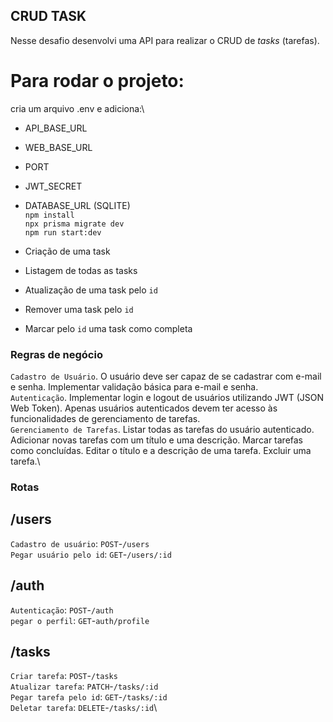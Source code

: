 ## CRUD TASK
Nesse desafio desenvolvi uma API para realizar o CRUD de *tasks* (tarefas).


# Para rodar o projeto:
cria um arquivo .env e adiciona:\
- API_BASE_URL
- WEB_BASE_URL
- PORT
- JWT_SECRET
- DATABASE_URL (SQLITE)
\
`npm install`\
`npx prisma migrate dev`\
`npm run start:dev`

- Criação de uma task
- Listagem de todas as tasks
- Atualização de uma task pelo `id`
- Remover uma task pelo `id`
- Marcar pelo `id` uma task como completa

### Regras de negócio
`Cadastro de Usuário`. O usuário deve ser capaz de se cadastrar com e-mail e senha. Implementar validação básica para e-mail e senha.\
`Autenticação`. Implementar login e logout de usuários utilizando JWT (JSON Web Token). Apenas usuários autenticados devem ter acesso às funcionalidades de gerenciamento de tarefas.\
`Gerenciamento de Tarefas`. Listar todas as tarefas do usuário autenticado. Adicionar novas tarefas com um título e uma descrição. Marcar tarefas como concluídas. Editar o título e a descrição de uma tarefa. Excluir uma tarefa.\

### Rotas

## /users 
`Cadastro de usuário`: `POST`-`/users`\
`Pegar usuário pelo id`: `GET`-`/users/:id`

## /auth
`Autenticação`: `POST`-`/auth`\
`pegar o perfil`: `GET`-`auth/profile`

## /tasks
`Criar tarefa`: `POST`-`/tasks`\
`Atualizar tarefa`: `PATCH`-`/tasks/:id`\
`Pegar tarefa pelo id`: `GET`-`/tasks/:id`\
`Deletar tarefa`: `DELETE`-`/tasks/:id`\
